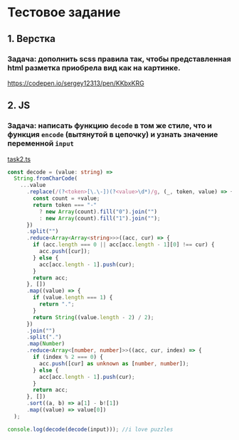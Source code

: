 # Тестовое задание

## 1. Верстка
### Задача: дополнить scss правила так, чтобы представленная html разметка приобрела вид как на картинке.

https://codepen.io/sergey12313/pen/KKbxKRG



## 2. JS
### Задача: написать функцию `decode` в том же стиле, что и функция `encode` (вытянутой в цепочку) и узнать значение переменной `input`

[task2.ts](https://github.com/sergey12313/interview-tasks/blob/main/task2.ts)


```typescript
const decode = (value: string) =>
  String.fromCharCode(
    ...value
      .replace(/(?<token>[\.\-])(?<value>\d*)/g, (_, token, value) => {
        const count = +value;
        return token === "-"
          ? new Array(count).fill("0").join("")
          : new Array(count).fill("1").join("");
      })
      .split("")
      .reduce<Array<Array<string>>>((acc, cur) => {
        if (acc.length === 0 || acc[acc.length - 1][0] !== cur) {
          acc.push([cur]);
        } else {
          acc[acc.length - 1].push(cur);
        }
        return acc;
      }, [])
      .map((value) => {
        if (value.length === 1) {
          return ".";
        }
        return String((value.length - 2) / 2);
      })
      .join("")
      .split(".")
      .map(Number)
      .reduce<Array<[number, number]>>((acc, cur, index) => {
        if (index % 2 === 0) {
          acc.push([cur] as unknown as [number, number]);
        } else {
          acc[acc.length - 1].push(cur);
        }
        return acc;
      }, [])
      .sort((a, b) => a[1] - b![1])
      .map((value) => value[0])
  );

console.log(decode(decode(input))); //i love puzzles
```



